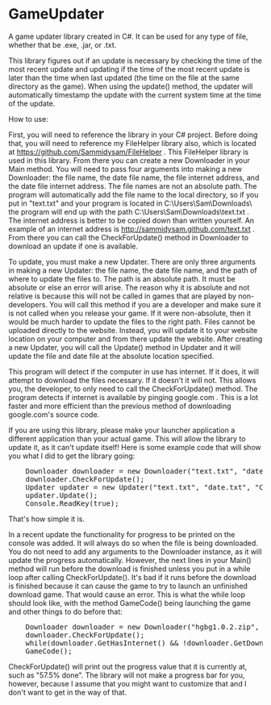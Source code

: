 GameUpdater
===========

A game updater library created in C#.  It can be used for any type of file, whether that be .exe, .jar, or .txt.

This library figures out if an update is necessary by checking the time of the most recent update and updating if the time of the most recent update is later than the time when last updated (the time on the file at the same directory as the game). When using the update() method, the updater will automatically timestamp the update with the current system time at the time of the update.


How to use:

First, you will need to reference the library in your C# project.  Before doing that, you will need to reference my FileHelper library also, which is located at https://github.com/Sammidysam/FileHelper .
This FileHelper library is used in this library.  From there you can create a new Downloader in your Main method.  You will need to pass four arguments into making a new Downloader:
the file name, the date file name, the file internet address, and the date file internet address.  The file names are not an absolute path.  The program will automatically add the file name to the local directory, so if you put in "text.txt" and your program is located in C:\\Users\\Sam\\Downloads\\ the program will end up with the path C:\\Users\\Sam\\Downloads\\text.txt .
The internet address is better to be copied down than written yourself.  An example of an internet address is http://sammidysam.github.com/text.txt .  From there you can call the CheckForUpdate() method in Downloader to download an update if one is available.

To update, you must make a new Updater.  There are only three arguments in making a new Updater: the file name, the date file name, and the path of where to update the files to.
The path is an absolute path.  It must be absolute or else an error will arise.  The reason why it is absolute and not relative is because this will not be called in games that are played by non-developers.
You will call this method if you are a developer and make sure it is not called when you release your game.  If it were non-absolute, then it would be much harder to update the files to the right path.
Files cannot be uploaded directly to the website.  Instead, you will update it to your website location on your computer and from there update the website.
After creating a new Updater, you will call the Update() method in Updater and it will update the file and date file at the absolute location specified.

This program will detect if the computer in use has internet.  If it does, it will attempt to download the files necessary.  If it doesn't it will not.  This allows you, the developer, to only need to call the CheckForUpdate() method.
The program detects if internet is available by pinging google.com .  This is a lot faster and more efficient than the previous method of downloading google.com's source code.

If you are using this library, please make your launcher application a different application than your actual game.  This will allow the library to update it, as it can't update itself!  Here is some example code that will show you what I did to get the library going:
<pre>
  	Downloader downloader = new Downloader("text.txt", "date.txt", "http://sammidysam.github.com/text.txt", "http://sammidysam.github.com/date.txt");
	downloader.CheckForUpdate();
	Updater updater = new Updater("text.txt", "date.txt", "C:\\Users\\Sam\\Documents\\Website\\Sammidysam.github.com\\");
	updater.Update();
	Console.ReadKey(true);
</pre>

That's how simple it is.

In a recent update the functionality for progress to be printed on the console was added.  It will always do so when the file is being downloaded.  You do not need to add any arguments to the Downloader instance, as it will update the progress automatically.  However, the next lines in your Main() method will run before the download is finished unless you put in a while loop after calling CheckForUpdate().  It's bad if it runs before the download is finished because it can cause the game to try to launch an unfinished download game.  That would cause an error.  This is what the while loop should look like, with the method GameCode() being launching the game and other things to do before that:

<pre>
	Downloader downloader = new Downloader("hgbg1.0.2.zip", "date.txt", "http://sammidysam.github.com/hgbg1.0.2.zip", "http://sammidysam.github.com/date.txt");
	downloader.CheckForUpdate();
	while(downloader.GetHasInternet() && !downloader.GetDownloadComplete());
	GameCode();
</pre>

CheckForUpdate() will print out the progress value that it is currently at, such as "57.5% done".  The library will not make a progress bar for you, however, because I assume that you might want to customize that and I don't want to get in the way of that.
